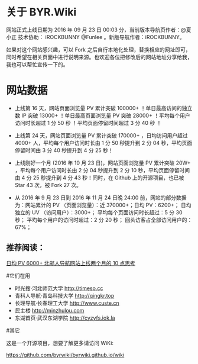 # 关于 BYR.Wiki

网站正式上线日期为 2016 年 09 月 23 日 00:03 分，当前版本导航页作者：@夏小正 技术协助： iROCKBUNNY @Funlee 。新版导航作者：iROCKBUNNY。

如果对这个网站感兴趣，可以 Fork 之后自行本地化处理，替换相应的网址即可，同时希望在相关页面中进行说明来源。也欢迎各位把修改后的网站地址分享给我，我也可以帮忙宣传一下的。


# 网站数据

* 上线第 16 天，网站页面浏览量 PV 累计突破 100000+ ！单日最高访问的独立数 IP 突破 13000+ ！单日最高页面浏览量 PV 突破 28000+ ！平均每个用户访问时长超过 1 分 50 秒 ！平均页面停留时间超过 3 分 40 秒 ！

* 上线第 24 天，网站页面浏览量 PV 累计突破 170000+ ，日均访问用户超过 4000+ 人，平均每个用户访问时长由 1 分 50 秒提升到 2 分 04 秒，平均页面停留时间由 3 分 40 秒提升到 4 分 25 秒！


* 上线刚好一个月 (2016 年 10 月 23 日)，网站页面浏览量 PV 累计突破 20W+ ，平均每个用户访问时长由 2 分 04 秒提升到 2 分 10 秒，平均页面停留时间由 4 分 25 秒提升到 4 分 43 秒！同时，在 Github 上的开源项目，也已被 Star 43 次，被 Fork 27 次。

* 从 2016 年 9 月 23 日到 2016 年 11 月 24 日晚 24:00 前，网站的部分数据为：网站累计的 PV （页面浏览量）：近 370000+；日均 PV：6200+；
日均独立的 UV （访问用户）：3000+；
平均每个页面访问时长超过：5 分 30 秒；
平均每个用户的访问时超过：2 分 20 秒；
回头访客占全部访问用户的： 67%；


## 推荐阅读：

[日均 PV 6000+ 北邮人导航网站上线两个月的 10 点思考](https://zhuanlan.zhihu.com/p/23957175)

#它们在用

* 时光搜·河北师范大学 http://timeso.cc
* 青科人导航·青岛科技大学 http://qingkr.top
* 长理导航·长春理工大学 http://www.custe.cn
* 民主楼 http://minzhulou.com
* 东湖首页·武汉东湖学院 http://cyzyfs.iok.la

#其它

这是一个开源项目，想要了解更多请访问 WiKi:

https://github.com/byrwiki/byrwiki.github.io/wiki

